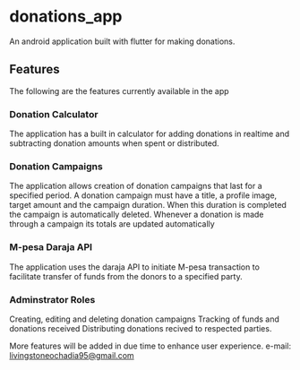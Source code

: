 # donations_app

An android application built with flutter for making donations.

## Features
The following are the features currently available in the app
### Donation Calculator
The application has a built in calculator for adding donations in realtime and
subtracting donation amounts when spent or distributed.

### Donation Campaigns
The application allows creation of donation campaigns that last for a specified period.
A donation campaign must have a title, a profile image, target amount and the campaign 
duration. 
When this duration is completed the campaign is automatically deleted. 
Whenever a donation is made through a campaign its totals are updated automatically

### M-pesa Daraja API
The application uses the daraja API to initiate M-pesa transaction to facilitate transfer
of funds from the donors to a specified party.

### Adminstrator Roles
 Creating, editing and deleting donation campaigns
 Tracking of funds and donations received
 Distributing donations recived to respected parties.

 More features will be added in due time to enhance user experience.
 e-mail: livingstoneochadia95@gmail.com
